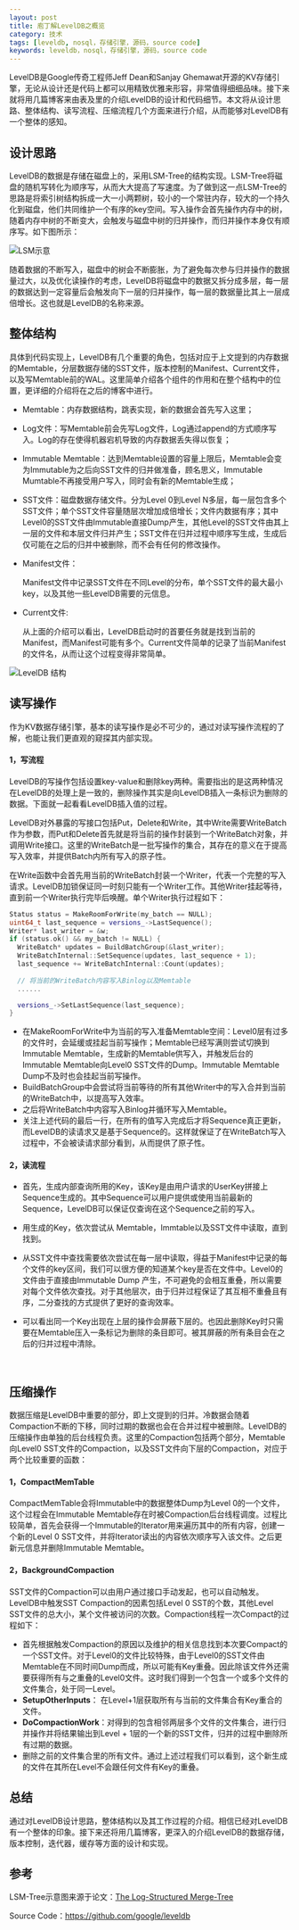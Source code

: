```yaml
---
layout: post
title: 庖丁解LevelDB之概览
category: 技术
tags: [leveldb, nosql，存储引擎，源码，source code]
keywords: leveldb，nosql，存储引擎，源码，source code
---
```


LevelDB是Google传奇工程师Jeff Dean和Sanjay Ghemawat开源的KV存储引擎，无论从设计还是代码上都可以用精致优雅来形容，非常值得细细品味。接下来就将用几篇博客来由表及里的介绍LevelDB的设计和代码细节。本文将从设计思路、整体结构、读写流程、压缩流程几个方面来进行介绍，从而能够对LevelDB有一个整体的感知。

## **设计思路**

LevelDB的数据是存储在磁盘上的，采用LSM-Tree的结构实现。LSM-Tree将磁盘的随机写转化为顺序写，从而大大提高了写速度。为了做到这一点LSM-Tree的思路是将索引树结构拆成一大一小两颗树，较小的一个常驻内存，较大的一个持久化到磁盘，他们共同维护一个有序的key空间。写入操作会首先操作内存中的树，随着内存中树的不断变大，会触发与磁盘中树的归并操作，而归并操作本身仅有顺序写。如下图所示：

![LSM示意](http://i.imgur.com/5mZcEt8.png)



随着数据的不断写入，磁盘中的树会不断膨胀，为了避免每次参与归并操作的数据量过大，以及优化读操作的考虑，LevelDB将磁盘中的数据又拆分成多层，每一层的数据达到一定容量后会触发向下一层的归并操作，每一层的数据量比其上一层成倍增长。这也就是LevelDB的名称来源。

## **整体结构**

具体到代码实现上，LevelDB有几个重要的角色，包括对应于上文提到的内存数据的Memtable，分层数据存储的SST文件，版本控制的Manifest、Current文件，以及写Memtable前的WAL。这里简单介绍各个组件的作用和在整个结构中的位置，更详细的介绍将在之后的博客中进行。

- Memtable：内存数据结构，跳表实现，新的数据会首先写入这里；

- Log文件：写Memtable前会先写Log文件，Log通过append的方式顺序写入。Log的存在使得机器宕机导致的内存数据丢失得以恢复；

- Immutable Memtable：达到Memtable设置的容量上限后，Memtable会变为Immutable为之后向SST文件的归并做准备，顾名思义，Immutable Mumtable不再接受用户写入，同时会有新的Memtable生成；

- SST文件：磁盘数据存储文件。分为Level 0到Level N多层，每一层包含多个SST文件；单个SST文件容量随层次增加成倍增长；文件内数据有序；其中Level0的SST文件由Immutable直接Dump产生，其他Level的SST文件由其上一层的文件和本层文件归并产生；SST文件在归并过程中顺序写生成，生成后仅可能在之后的归并中被删除，而不会有任何的修改操作。

- Manifest文件：

  Manifest文件中记录SST文件在不同Level的分布，单个SST文件的最大最小key，以及其他一些LevelDB需要的元信息。

- Current文件:

  从上面的介绍可以看出，LevelDB启动时的首要任务就是找到当前的Manifest，而Manifest可能有多个。Current文件简单的记录了当前Manifest的文件名，从而让这个过程变得非常简单。

![LevelDB 结构](http://i.imgur.com/wGc3c2J.png)



## **读写操作**

作为KV数据存储引擎，基本的读写操作是必不可少的，通过对读写操作流程的了解，也能让我们更直观的窥探其内部实现。

#### **1，写流程**

LevelDB的写操作包括设置key-value和删除key两种。需要指出的是这两种情况在LevelDB的处理上是一致的，删除操作其实是向LevelDB插入一条标识为删除的数据。下面就一起看看LevelDB插入值的过程。

LevelDB对外暴露的写接口包括Put，Delete和Write，其中Write需要WriteBatch作为参数，而Put和Delete首先就是将当前的操作封装到一个WriteBatch对象，并调用Write接口。这里的WriteBatch是一批写操作的集合，其存在的意义在于提高写入效率，并提供Batch内所有写入的原子性。

在Write函数中会首先用当前的WriteBatch封装一个Writer，代表一个完整的写入请求。LevelDB加锁保证同一时刻只能有一个Writer工作。其他Writer挂起等待，直到前一个Writer执行完毕后唤醒。单个Writer执行过程如下：

```c++
Status status = MakeRoomForWrite(my_batch == NULL);
uint64_t last_sequence = versions_->LastSequence();
Writer* last_writer = &w;
if (status.ok() && my_batch != NULL) {
  WriteBatch* updates = BuildBatchGroup(&last_writer);
  WriteBatchInternal::SetSequence(updates, last_sequence + 1);
  last_sequence += WriteBatchInternal::Count(updates);
  
  // 将当前的WriteBatch内容写入Binlog以及Memtable
  ......

  versions_->SetLastSequence(last_sequence);
}
```

- 在MakeRoomForWrite中为当前的写入准备Memtable空间：Level0层有过多的文件时，会延缓或挂起当前写操作；Memtable已经写满则尝试切换到Immutable Memtable，生成新的Memtable供写入，并触发后台的Immutable Memtable向Level0 SST文件的Dump。Immutable Memtable Dump不及时也会挂起当前写操作。
- BuildBatchGroup中会尝试将当前等待的所有其他Writer中的写入合并到当前的WriteBatch中，以提高写入效率。
- 之后将WriteBatch中内容写入Binlog并循环写入Memtable。
- 关注上述代码的最后一行，在所有的值写入完成后才将Sequence真正更新，而LevelDB的读请求又是基于Sequence的。这样就保证了在WriteBatch写入过程中，不会被读请求部分看到，从而提供了原子性。

#### **2，读流程**

- 首先，生成内部查询所用的Key，该Key是由用户请求的UserKey拼接上Sequence生成的。其中Sequence可以用户提供或使用当前最新的Sequence，LevelDB可以保证仅查询在这个Sequence之前的写入。

- 用生成的Key，依次尝试从 Memtable，Immtable以及SST文件中读取，直到找到。

- 从SST文件中查找需要依次尝试在每一层中读取，得益于Manifest中记录的每个文件的key区间，我们可以很方便的知道某个key是否在文件中。Level0的文件由于直接由Immutable Dump 产生，不可避免的会相互重叠，所以需要对每个文件依次查找。对于其他层次，由于归并过程保证了其互相不重叠且有序，二分查找的方式提供了更好的查询效率。

- 可以看出同一个Key出现在上层的操作会屏蔽下层的。也因此删除Key时只需要在Memtable压入一条标记为删除的条目即可。被其屏蔽的所有条目会在之后的归并过程中清除。

  ​

## **压缩操作**

数据压缩是LevelDB中重要的部分，即上文提到的归并。冷数据会随着Compaction不断的下移，同时过期的数据也会在合并过程中被删除。LevelDB的压缩操作由单独的后台线程负责。这里的Compaction包括两个部分，Memtable向Level0 SST文件的Compaction，以及SST文件向下层的Compaction，对应于两个比较重要的函数：

#### **1，CompactMemTable**

CompactMemTable会将Immutable中的数据整体Dump为Level 0的一个文件，这个过程会在Immutable Memtable存在时被Compaction后台线程调度。过程比较简单，首先会获得一个Immutable的Iterator用来遍历其中的所有内容，创建一个新的Level 0  SST文件，并将Iterator读出的内容依次顺序写入该文件。之后更新元信息并删除Immutable Memtable。

#### **2，BackgroundCompaction**

SST文件的Compaction可以由用户通过接口手动发起，也可以自动触发。LevelDB中触发SST Compaction的因素包括Level 0 SST的个数，其他Level SST文件的总大小，某个文件被访问的次数。Compaction线程一次Compact的过程如下：

- 首先根据触发Compaction的原因以及维护的相关信息找到本次要Compact的一个SST文件。对于Level0的文件比较特殊，由于Level0的SST文件由Memtable在不同时间Dump而成，所以可能有Key重叠。因此除该文件外还需要获得所有与之重叠的Level0文件。这时我们得到一个包含一个或多个文件的文件集合，处于同一Level。
- **SetupOtherInputs**： 在Level+1层获取所有与当前的文件集合有Key重合的文件。
- **DoCompactionWork**：对得到的包含相邻两层多个文件的文件集合，进行归并操作并将结果输出到Level + 1层的一个新的SST文件，归并的过程中删除所有过期的数据。
- 删除之前的文件集合里的所有文件。通过上述过程我们可以看到，这个新生成的文件在其所在Level不会跟任何文件有Key的重叠。



## **总结**

通过对LevelDB设计思路，整体结构以及其工作过程的介绍。相信已经对LevelDB有一个整体的印象。接下来还将用几篇博客，更深入的介绍LevelDB的数据存储，版本控制，迭代器，缓存等方面的设计和实现。



## **参考**

LSM-Tree示意图来源于论文：[The Log-Structured Merge-Tree](http://www.cs.umb.edu/~poneil/lsmtree.pdf)

Source Code：https://github.com/google/leveldb





